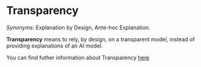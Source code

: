 # Transparency

*Synonyms*: Explanation by Design, Ante-hoc Explanation.

**Transparency** means to rely, by design, on a transparent model, instead of providing explanations of an AI model.

You can find futher information about Transparency [here](../../Transparency/blackbox_transparent.md)
